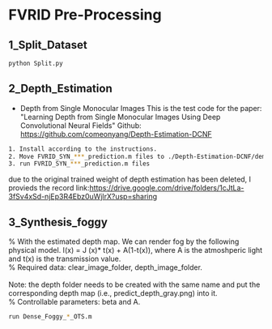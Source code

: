 # FVRID Pre-Processing
## 1_Split_Dataset
```bash
python Split.py
```

## 2_Depth_Estimation
* Depth from Single Monocular Images
This is the test code for the paper: "Learning Depth from Single Monocular Images Using Deep Convolutional Neural Fields"
Github: https://github.com/comeonyang/Depth-Estimation-DCNF
```bash
1. Install according to the instructions.
2. Move FVRID_SYN_***_prediction.m files to ./Depth-Estimation-DCNF/demo/
3. run FVRID_SYN_***_prediction.m files
```
due to the original trained weight of depth estimation has been deleted, I provieds the record link:https://drive.google.com/drive/folders/1cJtLa-3fSv4xSd-njEp3R4Ebz0uWjlrX?usp=sharing

## 3_Synthesis_foggy
% With the estimated depth map. We can render fog by the following physical model. I(x) = J (x)* t(x) + A(1-t(x)), where A is the atmoshperic light and t(x) is the transmission value. <br>
% Required data: clear_image_folder, depth_image_folder.<br>  
Note: the depth folder needs to be created with the same name and put the corresponding depth map (i.e., predict_depth_gray.png) into it. <br>
% Controllable parameters: beta and A. <br>
```bash
run Dense_Foggy_*_OTS.m
```

